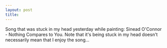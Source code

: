 ```yaml
---
layout: post
title: 
---
```


Song that was stuck in my head yesterday while painting: Sinead O'Connor - Nothing Compares to You. Note that it's being stuck in my head doesn't necessarily mean that I enjoy the song...
